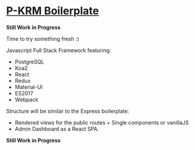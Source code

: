 # [P-KRM Boilerplate](https://github.com/Kirkhammetz/P-KRM)

**Still Work in Progress**

Time to try something fresh :)

Javascript Full Stack Framework featuring:

- PostgreSQL
- Koa2
- React
- Redux
- Material-UI
- ES2017
- Webpack

Structure will be similar to the Express boilerplate:

- Rendered views for the public routes + Single components or vanillaJS
- Admin Dashboard as a React SPA.

**Still Work in Progress**
